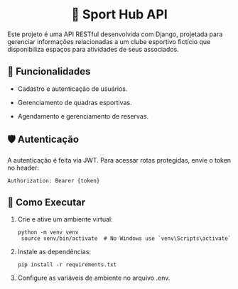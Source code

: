 <h1 align=center> 🏀 Sport Hub API </h1>

Este projeto é uma API RESTful desenvolvida com Django, projetada para gerenciar informações relacionadas a um clube esportivo fictício que disponibiliza espaços para atividades de seus associados.


## 🎯 Funcionalidades
- Cadastro e autenticação de usuários.

- Gerenciamento de quadras esportivas.

- Agendamento e gerenciamento de reservas.

## 🛡️ Autenticação
A autenticação é feita via JWT. Para acessar rotas protegidas, envie o token no header:
  ```
  Authorization: Bearer {token}
```

## 🚀 Como Executar
1. Crie e ative um ambiente virtual:​
   ```
   python -m venv venv
    source venv/bin/activate  # No Windows use `venv\Scripts\activate`
   ```
2. Instale as dependências:​
    ```
    pip install -r requirements.txt
    ```
3. Configure as variáveis de ambiente no arquivo .env.
